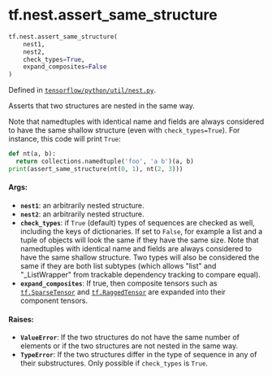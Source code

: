 <div itemscope itemtype="http://developers.google.com/ReferenceObject">
<meta itemprop="name" content="tf.nest.assert_same_structure" />
<meta itemprop="path" content="Stable" />
</div>

# tf.nest.assert_same_structure

``` python
tf.nest.assert_same_structure(
    nest1,
    nest2,
    check_types=True,
    expand_composites=False
)
```



Defined in [`tensorflow/python/util/nest.py`](/code/stable/tensorflow/python/util/nest.py).

Asserts that two structures are nested in the same way.

Note that namedtuples with identical name and fields are always considered
to have the same shallow structure (even with `check_types=True`).
For instance, this code will print `True`:

```python
def nt(a, b):
  return collections.namedtuple('foo', 'a b')(a, b)
print(assert_same_structure(nt(0, 1), nt(2, 3)))
```

#### Args:

* <b>`nest1`</b>: an arbitrarily nested structure.
* <b>`nest2`</b>: an arbitrarily nested structure.
* <b>`check_types`</b>: if `True` (default) types of sequences are checked as well,
      including the keys of dictionaries. If set to `False`, for example a
      list and a tuple of objects will look the same if they have the same
      size. Note that namedtuples with identical name and fields are always
      considered to have the same shallow structure. Two types will also be
      considered the same if they are both list subtypes (which allows "list"
      and "_ListWrapper" from trackable dependency tracking to compare
      equal).
* <b>`expand_composites`</b>: If true, then composite tensors such as <a href="../../tf/sparse/SparseTensor.md"><code>tf.SparseTensor</code></a>
      and <a href="../../tf/RaggedTensor.md"><code>tf.RaggedTensor</code></a> are expanded into their component tensors.


#### Raises:

* <b>`ValueError`</b>: If the two structures do not have the same number of elements or
    if the two structures are not nested in the same way.
* <b>`TypeError`</b>: If the two structures differ in the type of sequence in any of
    their substructures. Only possible if `check_types` is `True`.
